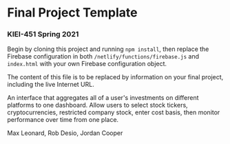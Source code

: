 # Final Project Template

### KIEI-451 Spring 2021

Begin by cloning this project and running `npm install`, then replace the Firebase configuration in both `/netlify/functions/firebase.js` and `index.html` with your own Firebase configuration object.

The content of this file is to be replaced by information on your final project, including the live Internet URL.

An interface that aggregates all of a user's investments on different platforms to one dashboard. Allow users to select stock tickers, cryptocurrencies, restricted company stock, enter cost basis, then monitor performance over time from one place.

Max Leonard, Rob Desio, Jordan Cooper